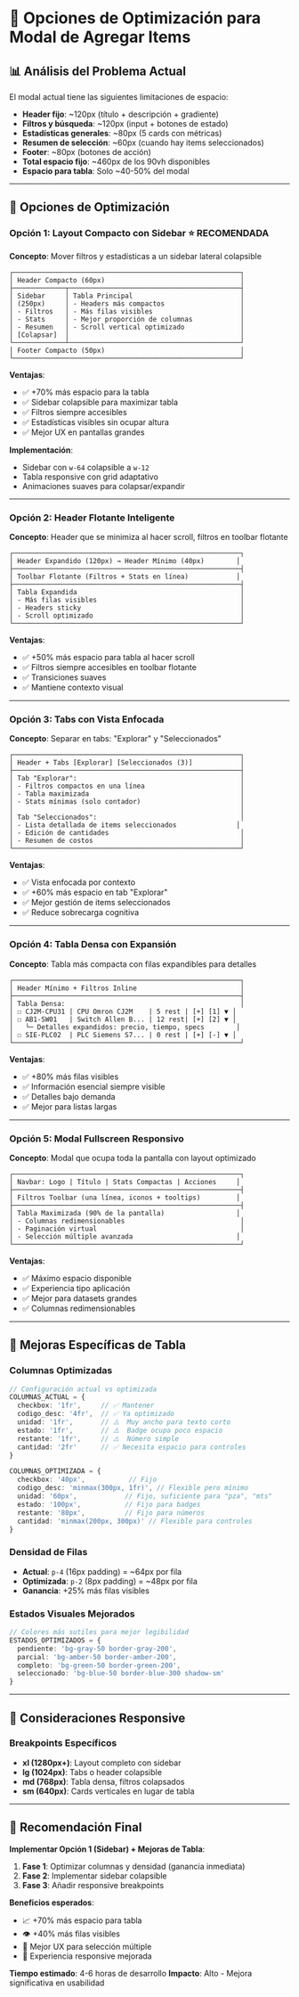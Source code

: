 # 🎯 Opciones de Optimización para Modal de Agregar Items

## 📊 Análisis del Problema Actual

El modal actual tiene las siguientes limitaciones de espacio:
- **Header fijo**: ~120px (título + descripción + gradiente)
- **Filtros y búsqueda**: ~120px (input + botones de estado)
- **Estadísticas generales**: ~80px (5 cards con métricas)
- **Resumen de selección**: ~60px (cuando hay items seleccionados)
- **Footer**: ~80px (botones de acción)
- **Total espacio fijo**: ~460px de los 90vh disponibles
- **Espacio para tabla**: Solo ~40-50% del modal

---

## 🚀 Opciones de Optimización

### **Opción 1: Layout Compacto con Sidebar** ⭐ **RECOMENDADA**

**Concepto**: Mover filtros y estadísticas a un sidebar lateral colapsible

```
┌─────────────────────────────────────────────────────────┐
│ Header Compacto (60px)                                  │
├─────────────┬───────────────────────────────────────────┤
│ Sidebar     │ Tabla Principal                           │
│ (250px)     │ - Headers más compactos                   │
│ - Filtros   │ - Más filas visibles                      │
│ - Stats     │ - Mejor proporción de columnas            │
│ - Resumen   │ - Scroll vertical optimizado              │
│ [Colapsar]  │                                           │
└─────────────┴───────────────────────────────────────────┘
│ Footer Compacto (50px)                                  │
└─────────────────────────────────────────────────────────┘
```

**Ventajas**:
- ✅ +70% más espacio para la tabla
- ✅ Sidebar colapsible para maximizar tabla
- ✅ Filtros siempre accesibles
- ✅ Estadísticas visibles sin ocupar altura
- ✅ Mejor UX en pantallas grandes

**Implementación**:
- Sidebar con `w-64` colapsible a `w-12`
- Tabla responsive con grid adaptativo
- Animaciones suaves para colapsar/expandir

---

### **Opción 2: Header Flotante Inteligente**

**Concepto**: Header que se minimiza al hacer scroll, filtros en toolbar flotante

```
┌─────────────────────────────────────────────────────────┐
│ Header Expandido (120px) → Header Mínimo (40px)        │
├─────────────────────────────────────────────────────────┤
│ Toolbar Flotante (Filtros + Stats en línea)            │
├─────────────────────────────────────────────────────────┤
│ Tabla Expandida                                         │
│ - Más filas visibles                                    │
│ - Headers sticky                                        │
│ - Scroll optimizado                                     │
└─────────────────────────────────────────────────────────┘
```

**Ventajas**:
- ✅ +50% más espacio para tabla al hacer scroll
- ✅ Filtros siempre accesibles en toolbar flotante
- ✅ Transiciones suaves
- ✅ Mantiene contexto visual

---

### **Opción 3: Tabs con Vista Enfocada**

**Concepto**: Separar en tabs: "Explorar" y "Seleccionados"

```
┌─────────────────────────────────────────────────────────┐
│ Header + Tabs [Explorar] [Seleccionados (3)]            │
├─────────────────────────────────────────────────────────┤
│ Tab "Explorar":                                         │
│ - Filtros compactos en una línea                        │
│ - Tabla maximizada                                      │
│ - Stats mínimas (solo contador)                         │
│                                                         │
│ Tab "Seleccionados":                                    │
│ - Lista detallada de items seleccionados               │
│ - Edición de cantidades                                 │
│ - Resumen de costos                                     │
└─────────────────────────────────────────────────────────┘
```

**Ventajas**:
- ✅ Vista enfocada por contexto
- ✅ +60% más espacio en tab "Explorar"
- ✅ Mejor gestión de items seleccionados
- ✅ Reduce sobrecarga cognitiva

---

### **Opción 4: Tabla Densa con Expansión**

**Concepto**: Tabla más compacta con filas expandibles para detalles

```
┌─────────────────────────────────────────────────────────┐
│ Header Mínimo + Filtros Inline                          │
├─────────────────────────────────────────────────────────┤
│ Tabla Densa:                                            │
│ ☐ CJ2M-CPU31 | CPU Omron CJ2M    | 5 rest | [+] [1] ▼ │
│ ☐ AB1-SW01   | Switch Allen B... | 12 rest| [+] [2] ▼ │
│   └─ Detalles expandidos: precio, tiempo, specs        │
│ ☐ SIE-PLC02  | PLC Siemens S7... | 0 rest | [+] [-] ▼ │
└─────────────────────────────────────────────────────────┘
```

**Ventajas**:
- ✅ +80% más filas visibles
- ✅ Información esencial siempre visible
- ✅ Detalles bajo demanda
- ✅ Mejor para listas largas

---

### **Opción 5: Modal Fullscreen Responsivo**

**Concepto**: Modal que ocupa toda la pantalla con layout optimizado

```
┌─────────────────────────────────────────────────────────┐
│ Navbar: Logo | Título | Stats Compactas | Acciones     │
├─────────────────────────────────────────────────────────┤
│ Filtros Toolbar (una línea, iconos + tooltips)         │
├─────────────────────────────────────────────────────────┤
│ Tabla Maximizada (90% de la pantalla)                  │
│ - Columnas redimensionables                             │
│ - Paginación virtual                                    │
│ - Selección múltiple avanzada                          │
└─────────────────────────────────────────────────────────┘
```

**Ventajas**:
- ✅ Máximo espacio disponible
- ✅ Experiencia tipo aplicación
- ✅ Mejor para datasets grandes
- ✅ Columnas redimensionables

---

## 🎨 Mejoras Específicas de Tabla

### **Columnas Optimizadas**
```typescript
// Configuración actual vs optimizada
COLUMNAS_ACTUAL = {
  checkbox: '1fr',     // ✅ Mantener
  codigo_desc: '4fr',  // ✅ Ya optimizado
  unidad: '1fr',       // ⚠️  Muy ancho para texto corto
  estado: '1fr',       // ⚠️  Badge ocupa poco espacio
  restante: '1fr',     // ⚠️  Número simple
  cantidad: '2fr'      // ✅ Necesita espacio para controles
}

COLUMNAS_OPTIMIZADA = {
  checkbox: '40px',           // Fijo
  codigo_desc: 'minmax(300px, 1fr)', // Flexible pero mínimo
  unidad: '60px',            // Fijo, suficiente para "pza", "mts"
  estado: '100px',           // Fijo para badges
  restante: '80px',          // Fijo para números
  cantidad: 'minmax(200px, 300px)' // Flexible para controles
}
```

### **Densidad de Filas**
- **Actual**: `p-4` (16px padding) = ~64px por fila
- **Optimizada**: `p-2` (8px padding) = ~48px por fila
- **Ganancia**: +25% más filas visibles

### **Estados Visuales Mejorados**
```typescript
// Colores más sutiles para mejor legibilidad
ESTADOS_OPTIMIZADOS = {
  pendiente: 'bg-gray-50 border-gray-200',
  parcial: 'bg-amber-50 border-amber-200', 
  completo: 'bg-green-50 border-green-200',
  seleccionado: 'bg-blue-50 border-blue-300 shadow-sm'
}
```

---

## 📱 Consideraciones Responsive

### **Breakpoints Específicos**
- **xl (1280px+)**: Layout completo con sidebar
- **lg (1024px)**: Tabs o header colapsible
- **md (768px)**: Tabla densa, filtros colapsados
- **sm (640px)**: Cards verticales en lugar de tabla

---

## 🚀 Recomendación Final

**Implementar Opción 1 (Sidebar) + Mejoras de Tabla**:

1. **Fase 1**: Optimizar columnas y densidad (ganancia inmediata)
2. **Fase 2**: Implementar sidebar colapsible
3. **Fase 3**: Añadir responsive breakpoints

**Beneficios esperados**:
- 📈 +70% más espacio para tabla
- 👁️ +40% más filas visibles
- 🎯 Mejor UX para selección múltiple
- 📱 Experiencia responsive mejorada

**Tiempo estimado**: 4-6 horas de desarrollo
**Impacto**: Alto - Mejora significativa en usabilidad
